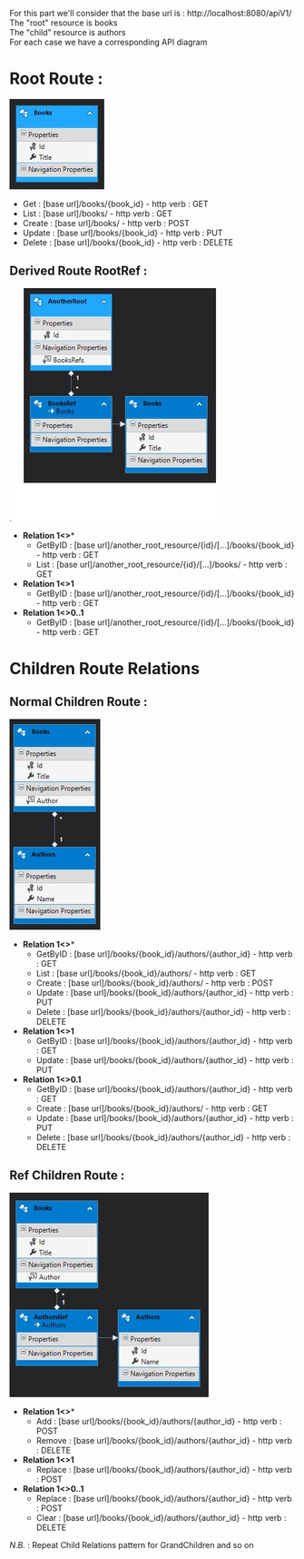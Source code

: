 For this part we'll consider that the base url is : http://localhost:8080/apiV1/
<br>
The "root" resource is books
<br>
The "child" resource is authors
<br>
For each case we have a corresponding API diagram

# Root Route :
![Root API Model](https://github.com/synodetechnologies/Ribosome/blob/master/img/url_endpoint_books.JPG)
+ Get : [base url]/books/{book_id} - http verb : GET
+ List : [base url]/books/ - http verb : GET
+ Create : [base url]/books/ - http verb : POST
+ Update : [base url]/books/{book_id} - http verb : PUT
+ Delete : [base url]/books/{book_id} - http verb : DELETE

## Derived Route RootRef :
![Root API Model and his Ref class](https://github.com/synodetechnologies/Ribosome/blob/master/img/url_endpoint_booksref.JPG)
+ **Relation 1<>***
  + GetByID : [base url]/another_root_resource/{id}/[...]/books/{book_id} - http verb : GET
  + List : [base url]/another_root_resource/{id}/[...]/books/ - http verb : GET
+ **Relation 1<>1**
  + GetByID : [base url]/another_root_resource/{id}/[...]/books/{book_id} - http verb : GET
+ **Relation 1<>0..1**
  + GetByID : [base url]/another_root_resource/{id}/[...]/books/{book_id} - http verb : GET
  
# Children Route Relations
##  Normal Children Route :
![API Model](https://github.com/synodetechnologies/Ribosome/blob/master/img/url_endpoint_books_authors.JPG)
+ **Relation 1<>***
  + GetByID : [base url]/books/{book_id}/authors/{author_id} - http verb : GET
  + List : [base url]/books/{book_id}/authors/ - http verb : GET
  + Create : [base url]/books/{book_id}/authors/ - http verb : POST
  + Update : [base url]/books/{book_id}/authors/{author_id} - http verb : PUT
  + Delete : [base url]/books/{book_id}/authors/{author_id} - http verb : DELETE
+ **Relation 1<>1**
  + GetByID : [base url]/books/{book_id}/authors/{author_id} - http verb : GET
  + Update : [base url]/books/{book_id}/authors/{author_id} - http verb : PUT
+ **Relation 1<>0.1**
  + GetByID : [base url]/books/{book_id}/authors/{author_id} - http verb : GET
  + Create : [base url]/books/{book_id}/authors/ - http verb : GET
  + Update : [base url]/books/{book_id}/authors/{author_id} - http verb : PUT
  + Delete : [base url]/books/{book_id}/authors/{author_id} - http verb : DELETE
      
## Ref Children Route :
![API Model](https://github.com/synodetechnologies/Ribosome/blob/master/img/url_endpoint_book_childref.JPG)
+ **Relation 1<>***
  + Add : [base url]/books/{book_id}/authors/{author_id} - http verb : POST
  + Remove : [base url]/books/{book_id}/authors/{author_id} - http verb : DELETE
+ **Relation 1<>1**
  + Replace : [base url]/books/{book_id}/authors/{author_id} - http verb : POST
+ **Relation 1<>0..1**
  + Replace : [base url]/books/{book_id}/authors/{author_id} - http verb : POST
  + Clear : [base url]/books/{book_id}/authors/{author_id} - http verb : DELETE

*N.B.* : Repeat Child Relations pattern for GrandChildren and so on
